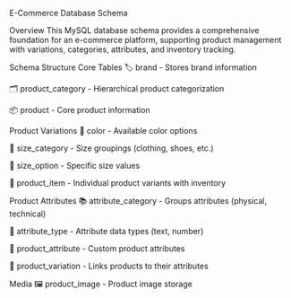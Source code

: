 E-Commerce Database Schema 

Overview
This MySQL database schema provides a comprehensive foundation for an e-commerce platform, supporting product management with variations, categories, attributes, and inventory tracking.

Schema Structure
Core Tables
🏷️ brand - Stores brand information

🗂️ product_category - Hierarchical product categorization

📦 product - Core product information

Product Variations
🎨 color - Available color options

📏 size_category - Size groupings (clothing, shoes, etc.)

📐 size_option - Specific size values

🧾 product_item - Individual product variants with inventory

Product Attributes
📚 attribute_category - Groups attributes (physical, technical)

🧪 attribute_type - Attribute data types (text, number)

🧵 product_attribute - Custom product attributes

🔄 product_variation - Links products to their attributes

Media
🖼️ product_image - Product image storage

